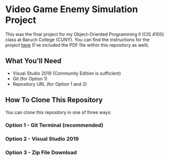 # Video Game Enemy Simulation Project
This was the final project for my Object-Oriented Programming II (CIS 4100) class at Baruch College (CUNY). You can find the instructions for the project [here](https://github.com/WengsingVWong/Video-Game-Enemy-Simulation-Project/blob/main/Final%20Project_Fall20.pdf) (I've included the PDF file within this repository as well).

## What You'll Need
* Visual Studio 2019 (Community Edition is sufficient)
* Git (for Option 1)
* Repository URL (for Option 1 and 2)

## How To Clone This Repository
You can clone this repository in one of three ways:

### Option 1 - Git Terminal (recommended)
### Option 2 - Visual Studio 2019
### Option 3 - Zip File Download
